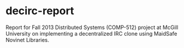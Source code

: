 decirc-report
=============

Report for Fall 2013 Distributed Systems (COMP-512) project at McGill University on implementing a decentralized IRC clone using MaidSafe Novinet Libraries.
